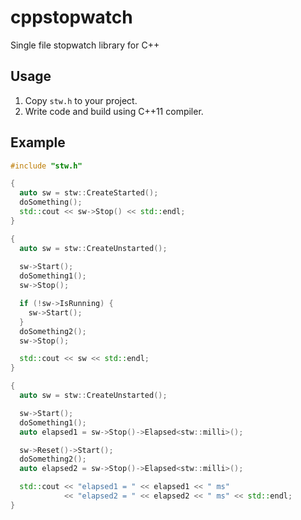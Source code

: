 # cppstopwatch
Single file stopwatch library for C++

## Usage
1. Copy `stw.h` to your project.
2. Write code and build using C++11 compiler.

## Example
```c++
#include "stw.h"

{
  auto sw = stw::CreateStarted();
  doSomething();
  std::cout << sw->Stop() << std::endl;
}

{
  auto sw = stw::CreateUnstarted();
  
  sw->Start();
  doSomething1();
  sw->Stop();

  if (!sw->IsRunning) {
    sw->Start();
  }
  doSomething2();
  sw->Stop();

  std::cout << sw << std::endl;
}

{
  auto sw = stw::CreateUnstarted();

  sw->Start();
  doSomething1();
  auto elapsed1 = sw->Stop()->Elapsed<stw::milli>();

  sw->Reset()->Start();
  doSomething2();
  auto elapsed2 = sw->Stop()->Elapsed<stw::milli>();

  std::cout << "elapsed1 = " << elapsed1 << " ms"
            << "elapsed2 = " << elapsed2 << " ms" << std::endl;
}
```